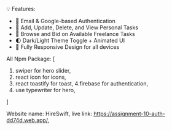  
 
 
 
 
 
 
 
 
 💡 Features:
- 🔐 Email & Google-based Authentication
- 🧾 Add, Update, Delete, and View Personal Tasks
- 📌 Browse and Bid on Available Freelance Tasks
- 🌓 Dark/Light Theme Toggle + Animated UI
- 📱 Fully Responsive Design for all devices


All Npm Package: [
  1. swiper for hero slider,
  2. react icon for icons,
  3. react toastify for toast,
  4.firebase for authentication,
  6. use typewriter for hero,
 
]


Website name: HireSwift,
live link: https://assignment-10-auth-dd74d.web.app/,